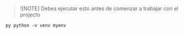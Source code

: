 > ![NOTE]
> Debes ejecutar esto antes de comenzar a trabajar con el projecto

`py
python -v venv myenv
`
